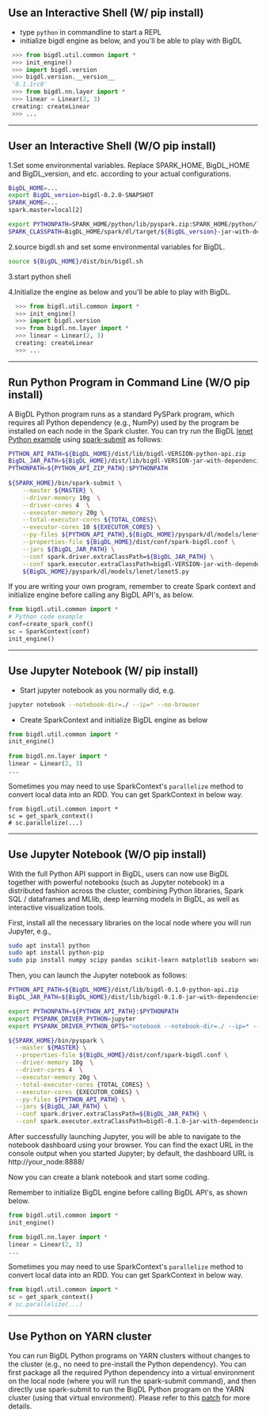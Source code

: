 

## **Use an Interactive Shell (W/ pip install)**
 * type `python` in commandline to start a REPL
 * initialize bigdl engine as below, and you'll be able to play with BigDL

```python
 >>> from bigdl.util.common import *
 >>> init_engine()
 >>> import bigdl.version
 >>> bigdl.version.__version__
 '0.1.1rc0'
 >>> from bigdl.nn.layer import *
 >>> linear = Linear(2, 3)
 creating: createLinear
 >>> ... 
```
---

## **User an Interactive Shell (W/O pip install)**

1.Set some environmental variables. Replace SPARK_HOME, BigDL_HOME and BigDL_version, and etc. according to your actual configurations. 

```bash
BigDL_HOME=...
export BigDL_version=bigdl-0.2.0-SNAPSHOT
SPARK_HOME=...
spark.master=local[2]

export PYTHONPATH=SPARK_HOME/python/lib/pyspark.zip:SPARK_HOME/python/lib/py4j-0.9-src.zip:BigDL_HOME/spark/dl/src/main/resources/spark-bigdl.conf:${BigDL_HOME}/dist/lib/${BigDL_version}-python-api.zip
SPARK_CLASSPATH=BigDL_HOME/spark/dl/target/${BigDL_version}-jar-with-dependencies.jar
```

2.source bigdl.sh and set some environmental variables for BigDL. 
```bash
source ${BigDL_HOME}/dist/bin/bigdl.sh  
```

3.start python shell

4.Initialize the engine as below and you'll be able to play with BigDL. 

```python
  >>> from bigdl.util.common import *
  >>> init_engine()
  >>> import bigdl.version
  >>> from bigdl.nn.layer import *
  >>> linear = Linear(2, 3)
  creating: createLinear
  >>> ...
```

---


## **Run Python Program in Command Line (W/O pip install)**
A BigDL Python program runs as a standard PySPark program, which requires all Python dependency (e.g., NumPy) used by the program be installed on each node in the Spark cluster. You can try run the BigDL [lenet Python example](https://github.com/intel-analytics/BigDL/tree/master/pyspark/dl/models/lenet) using [spark-submit](http://spark.apache.org/docs/latest/submitting-applications.html) as follows:

```bash
PYTHON_API_PATH=${BigDL_HOME}/dist/lib/bigdl-VERSION-python-api.zip
BigDL_JAR_PATH=${BigDL_HOME}/dist/lib/bigdl-VERSION-jar-with-dependencies.jar
PYTHONPATH=${PYTHON_API_ZIP_PATH}:$PYTHONPATH
   
${SPARK_HOME}/bin/spark-submit \
    --master ${MASTER} \
    --driver-memory 10g  \
    --driver-cores 4  \
    --executor-memory 20g \
    --total-executor-cores ${TOTAL_CORES}\
    --executor-cores 10 ${EXECUTOR_CORES} \
    --py-files ${PYTHON_API_PATH},${BigDL_HOME}/pyspark/dl/models/lenet/lenet5.py  \
    --properties-file ${BigDL_HOME}/dist/conf/spark-bigdl.conf \
    --jars ${BigDL_JAR_PATH} \
    --conf spark.driver.extraClassPath=${BigDL_JAR_PATH} \
    --conf spark.executor.extraClassPath=bigdl-VERSION-jar-with-dependencies.jar \
    ${BigDL_HOME}/pyspark/dl/models/lenet/lenet5.py
```

If you are writing your own program, remember to create Spark context and initialize engine before calling any BigDL API's, as below.

```python
from bigdl.util.common import *
# Python code example
conf=create_spark_conf()
sc = SparkContext(conf)
init_engine()
```


---

## **Use Jupyter Notebook (W/ pip install)**

* Start jupyter notebook as you normally did, e.g.
```bash
jupyter notebook --notebook-dir=./ --ip=* --no-browser
```
* Create SparkContext and initialize BigDL engine as below
```python
from bigdl.util.common import *
init_engine()
  
from bigdl.nn.layer import *
linear = Linear(2, 3)
...
```

Sometimes you may need to use SparkContext's `parallelize` method to convert local data into an RDD. You can get SparkContext in below way.
 
```
from bigdl.util.common import *
sc = get_spark_context()
# sc.parallelize(...)
```

---

## **Use Jupyter Notebook (W/O pip install)**

With the full Python API support in BigDL, users can now use BigDL together with powerful notebooks (such as Jupyter notebook) in a distributed fashion across the cluster, combining Python libraries, Spark SQL / dataframes and MLlib, deep learning models in BigDL, as well as interactive visualization tools.

First, install all the necessary libraries on the local node where you will run Jupyter, e.g., 
```bash
sudo apt install python
sudo apt install python-pip
sudo pip install numpy scipy pandas scikit-learn matplotlib seaborn wordcloud
```

Then, you can launch the Jupyter notebook as follows:
```bash
PYTHON_API_PATH=${BigDL_HOME}/dist/lib/bigdl-0.1.0-python-api.zip
BigDL_JAR_PATH=${BigDL_HOME}/dist/lib/bigdl-0.1.0-jar-with-dependencies.jar

export PYTHONPATH=${PYTHON_API_PATH}:$PYTHONPATH
export PYSPARK_DRIVER_PYTHON=jupyter
export PYSPARK_DRIVER_PYTHON_OPTS="notebook --notebook-dir=./ --ip=* --no-browser"

${SPARK_HOME}/bin/pyspark \
  --master ${MASTER} \
  --properties-file ${BigDL_HOME}/dist/conf/spark-bigdl.conf \
  --driver-memory 10g  \
  --driver-cores 4  \
  --executor-memory 20g \
  --total-executor-cores {TOTAL_CORES} \
  --executor-cores {EXECUTOR_CORES} \
  --py-files ${PYTHON_API_PATH} \
  --jars ${BigDL_JAR_PATH} \
  --conf spark.driver.extraClassPath=${BigDL_JAR_PATH} \
  --conf spark.executor.extraClassPath=bigdl-0.1.0-jar-with-dependencies.jar
```

After successfully launching Jupyter, you will be able to navigate to the notebook dashboard using your browser. You can find the exact URL in the console output when you started Jupyter; by default, the dashboard URL is http://your_node:8888/


Now you can create a blank notebook and start some coding. 

Remember to initialize BigDL engine before calling BigDL API's, as shown below.

```python
from bigdl.util.common import *
init_engine()

from bigdl.nn.layer import *
linear = Linear(2, 3)
...
```

Sometimes you may need to use SparkContext's `parallelize` method to convert local    data into an RDD. You can get SparkContext in below way.

```python
from bigdl.util.common import *
sc = get_spark_context()
# sc.parallelize(...)
```

---
## **Use Python on YARN cluster**
You can run BigDL Python programs on YARN clusters without changes to the cluster (e.g., no need to pre-install the      Python dependency). You  can first package all the required Python dependency into a virtual environment on the local    node (where you will run the spark-submit command), and then directly use spark-submit to run the BigDL Python program   on the YARN cluster (using that virtual environment). Please refer to this [patch](https://github.com/intel-analytics/BigDL/pull/706) for more details.
